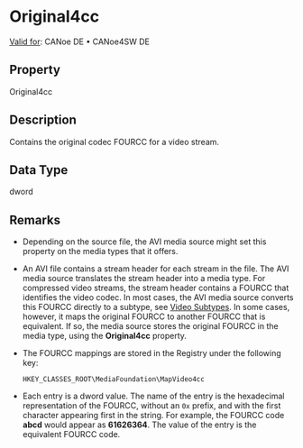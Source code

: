 # Original4cc

[Valid for](../../../Shared/FeatureAvailability.md): CANoe DE • CANoe4SW DE

## Property

Original4cc

## Description

Contains the original codec FOURCC for a video stream.

## Data Type

dword

## Remarks

- Depending on the source file, the AVI media source might set this property on the media types that it offers.
- An AVI file contains a stream header for each stream in the file. The AVI media source translates the stream header into a media type. For compressed video streams, the stream header contains a FOURCC that identifies the video codec. In most cases, the AVI media source converts this FOURCC directly to a subtype, see [Video Subtypes](../CAPLfunctionsMediaMajorMediaTypesSubtypes.md). In some cases, however, it maps the original FOURCC to another FOURCC that is equivalent. If so, the media source stores the original FOURCC in the media type, using the **Original4cc** property.
- The FOURCC mappings are stored in the Registry under the following key:

  `HKEY_CLASSES_ROOT\MediaFoundation\MapVideo4cc`

- Each entry is a dword value. The name of the entry is the hexadecimal representation of the FOURCC, without an `0x` prefix, and with the first character appearing first in the string. For example, the FOURCC code **abcd** would appear as **61626364**. The value of the entry is the equivalent FOURCC code.
